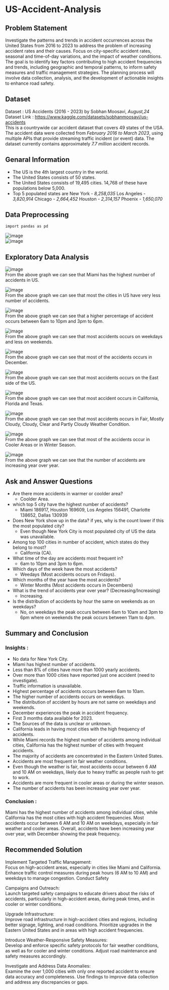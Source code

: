 # US-Accident-Analysis
## Problem Statement
Investigate the patterns and trends in accident occurrences across the United States from 2016 to 2023 to address the problem of increasing accident rates and their causes. Focus on city-specific accident rates, seasonal and time-of-day variations, and the impact of weather conditions. The goal is to identify key factors contributing to high accident frequencies and trends, including geographic and temporal patterns, to inform safety measures and traffic management strategies. The planning process will involve data collection, analysis, and the development of actionable insights to enhance road safety.

## Dataset
Dataset : US Accidents (2016 - 2023) by Sobhan Moosavi, *August,24*<br>
Dataset Link : https://www.kaggle.com/datasets/sobhanmoosavi/us-accidents <br>
This is a countrywide car accident dataset that covers 49 states of the USA. The accident data were collected from *February 2016 to March 2023*, using multiple APIs that provide streaming traffic incident (or event) data. The dataset currently contains approximately *7.7 million* accident records.

## Genaral Information
-  The US is the 4th largest country in the world.
-  The United States consists of 50 states.
-  The United States consists of 19,495 cities. 14,768 of these have populations below 5,000.
-  Top 5 populated states are New York - *8,258,035* Los Angeles - *3,820,914* Chicago - *2,664,452* Houston - *2,314,157* Phoenix - *1,650,070*

## Data Preprocessing
`import pandas as pd`

![image](https://github.com/user-attachments/assets/1fb3465c-dc6a-4695-a0ad-f8a360320de8) <br>
![image](https://github.com/user-attachments/assets/b37ee6e2-64e5-4d89-a94e-025ddc59ff3c)

## Exploratory Data Analysis
![image](https://github.com/user-attachments/assets/63515b94-6851-429f-ba38-0cb46ca63c81) <br>
From the above graph we can see that Miami has the highest number of accidents in US.

![image](https://github.com/user-attachments/assets/129f7a99-804a-4173-b5c6-3e1b87503544) <br>
From the above graph we can see that most the cities in US have very less number of accidents.

![image](https://github.com/user-attachments/assets/6a7ec7d0-f87d-4a17-b085-1260e7736339) <br>
From the above graph we can see that a higher percentage of accident occurs between 6am to 10pm and 3pm to 6pm.

![image](https://github.com/user-attachments/assets/643af6d5-5b27-4aa0-a11c-0d25a15cd115) <br>
From the above graph we can see that most accidents occurs on weekdays and less on weekends. 

![image](https://github.com/user-attachments/assets/61742deb-4e0b-481e-afd7-458505dc9911) <br>
From the above graph we can see that most of the accidents occurs in December.

![image](https://github.com/user-attachments/assets/e56749c1-980d-4da2-ac8c-1b8453d3fd1f) <br>
From the above graph we can see that most accidents occurs on the East side of the US.

![image](https://github.com/user-attachments/assets/c943a0be-5088-4822-9d4f-eced53a1a995) <br>
From the above graph we can see that most accident occurs in California, Florida and Texas.

![image](https://github.com/user-attachments/assets/1674f41b-2f34-45f2-9d4e-75ba40d390c2) <br>
From the above graph we can see that most accidents occurs in Fair, Mostly Cloudy, Cloudy, Clear and Partly Cloudy Weather Condition.

![image](https://github.com/user-attachments/assets/bb27b720-6537-4f63-a594-ccda8ee839bd) <br>
From the above graph we can see that most of the accidents occur in Cooler Areas or in Winter Season.

![image](https://github.com/user-attachments/assets/60d6a7c2-6b38-4968-b272-cafcc12e603d) <br>
From the above graph we can see that the number of accidents are increasing year over year.

## Ask and Answer Questions
- Are there more accidents in warmer or coolder area?
    - Coolder Area.
- which top 5 city have the highest number of accidents?
    - Miami 186917, Houston 169609, Los Angeles 156491, Charlotte 138652, Dallas 130939
- Does New York show up in the data? if yes, why is the count lower if this the most populated city?
    - Even though New York City is most populated city of US the data was unavailable.
- Among top 100 cities in number of accident, which states do they belong to most?
    - California (CA).
- What time of the day are accidents most frequent in?
    - 6am to 10pm and 3pm to 6pm.
- Which days of the week have the most accidents?
    - Weedays (Most accidents occurs on Fridays).
- Which months of the year have the most accidents?
    - Winter Months (Most accidents occurs in Decembers)
- What is the trend of accidents year over year? (Decreasing/Increasing)
    - Increasing.
- Is the distribution of accidents by hour the same on weekends as on weekdays?
    - No, on weekdays the peak occurs between 6am to 10am and 3pm to 6pm where on weekends the peak occurs between 11am to 4pm.

## Summary and Conclusion
### Insights :
- No data for New York City.
- Miami has highest number of accidents.
- Less than 8% of cities have more than 1000 yearly accidents.
- Over more than 1000 cities have reported just one accident (need to investigate).
- Traffic information is unavailable.
- Highest percentage of accidents occurs between 6am to 10am.
- The higher number of accidents occurs on weekdays.
- The distribution of accident by hours are not same on weekdays and weekends.
- December experiences the peak in accident frequency.
- First 3 months data available for 2023.
- The Sources of the data is unclear or unknown.
- California leads in having most cities with the high frequency of accidents.
- While Miami records the highest number of accidents among individual cities, California has the highest number of cities with frequent accidents.
- The majority of accidents are concentrated in the Eastern United States.
- Accidents are most frequent in fair weather conditions.
- Even though the weather is fair, most accidents occur between 6 AM and 10 AM on weekdays, likely due to heavy traffic as people rush to get to work.
- Accidents are more frequent in cooler areas or during the winter season.
- The number of accidents has been increasing year over year.

### Conclusion :
Miami has the highest number of accidents among individual cities, while California has the most cities with high accident frequencies. Most accidents occur between 6 AM and 10 AM on weekdays, especially in fair weather and cooler areas. Overall, accidents have been increasing year over year, with December showing the peak frequency.

## Recommended Solution
Implement Targeted Traffic Management: <br>
Focus on high-accident areas, especially in cities like Miami and California. Enhance traffic control measures during peak hours (6 AM to 10 AM) and weekdays to manage congestion.
Conduct Safety

Campaigns and Outreach: <br>
Launch targeted safety campaigns to educate drivers about the risks of accidents, particularly in high-accident areas, during peak times, and in cooler or winter conditions.

Upgrade Infrastructure: <br>
Improve road infrastructure in high-accident cities and regions, including better signage, lighting, and road conditions. Prioritize upgrades in the Eastern United States and in areas with high accident frequencies.

Introduce Weather-Responsive Safety Measures: <br>
Develop and enforce specific safety protocols for fair weather conditions, as well as for cooler and winter conditions. Adjust road maintenance and safety measures accordingly.

Investigate and Address Data Anomalies: <br>
Examine the over 1,000 cities with only one reported accident to ensure data accuracy and completeness. Use findings to improve data collection and address any discrepancies or gaps.
